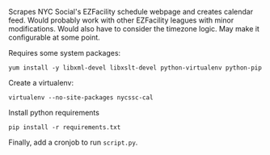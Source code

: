 Scrapes NYC Social's EZFacility schedule webpage and creates calendar feed. Would probably work with other EZFacility leagues with minor modifications. Would also have to consider the timezone logic. May make it configurable at some point.

Requires some system packages:
```
yum install -y libxml-devel libxslt-devel python-virtualenv python-pip 
```

Create a virtualenv:
```
virtualenv --no-site-packages nycssc-cal
```

Install python requirements
```
pip install -r requirements.txt
```

Finally, add a cronjob to run `script.py`.
